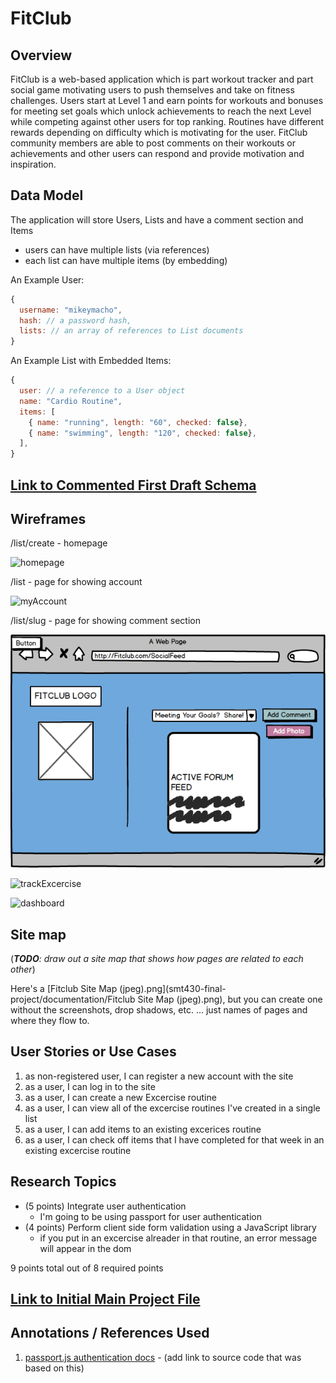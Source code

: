 # FitClub 

## Overview

FitClub is a web-based application which is part workout tracker and part social game motivating users to push themselves and take on fitness challenges.  Users start at Level 1 and earn points for workouts and bonuses for meeting set goals which unlock achievements to reach the next Level while competing against other users for top ranking.  Routines have different rewards depending on difficulty which is motivating for the user.  FitClub community members are able to post comments on their workouts or achievements and other users can respond and provide motivation and inspiration.


## Data Model

The application will store Users, Lists and have a comment section and Items

* users can have multiple lists (via references)
* each list can have multiple items (by embedding)

An Example User:

```javascript
{
  username: "mikeymacho",
  hash: // a password hash,
  lists: // an array of references to List documents
}
```

An Example List with Embedded Items:

```javascript
{
  user: // a reference to a User object
  name: "Cardio Routine",
  items: [
    { name: "running", length: "60", checked: false},
    { name: "swimming", length: "120", checked: false},
  ],
}
```


## [Link to Commented First Draft Schema](db.js) 

## Wireframes

/list/create - homepage

![homepage](documentation/homepage.png)

/list - page for showing account

![myAccount](documentation/myAccount.png)

/list/slug - page for showing comment section

![socialFeed](documentation/socialFeed.png)


![trackExcercise](documentation/trackExcerise.png)

![dashboard](documentation/dashboard.png)

## Site map

(___TODO__: draw out a site map that shows how pages are related to each other_)

Here's a [Fitclub Site Map (jpeg).png](smt430-final-project/documentation/Fitclub Site Map (jpeg).png), but you can create one without the screenshots, drop shadows, etc. ... just names of pages and where they flow to.

## User Stories or Use Cases

1. as non-registered user, I can register a new account with the site
2. as a user, I can log in to the site
3. as a user, I can create a new Excercise routine
4. as a user, I can view all of the excercise routines I've created in a single list
5. as a user, I can add items to an existing excerices routine
6. as a user, I can check off items that I have completed for that week in an existing excercise routine

## Research Topics

* (5 points) Integrate user authentication
    * I'm going to be using passport for user authentication
* (4 points) Perform client side form validation using a JavaScript library
    * if you put in an excercise alreader in that routine, an error message will appear in the dom

9 points total out of 8 required points 


## [Link to Initial Main Project File](app.js) 

## Annotations / References Used

1. [passport.js authentication docs](http://passportjs.org/docs) - (add link to source code that was based on this)
